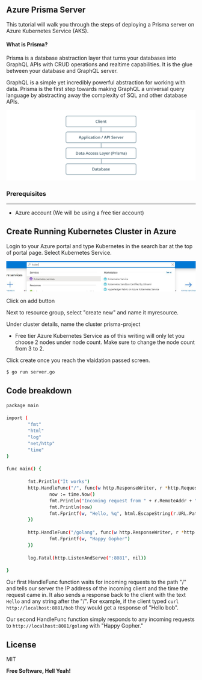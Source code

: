 Azure Prisma Server
----
This tutorial will walk you through the steps of deploying a Prisma server on Azure Kubernetes Service (AKS).  

#### What is Prisma?
Prisma is a database abstraction layer that turns your databases into GraphQL APIs with CRUD operations and realtime capabilities. It is the glue between your database and GraphQL server.

GraphQL is a simple yet incredibly powerful abstraction for working with data. Prisma is the first step towards making GraphQL a universal query language by abstracting away the complexity of SQL and other database APIs.

<img src="images/Prisma_diagram.png" >




### Prerequisites 

-----

* Azure account (We will be using a free tier account)

## Create Running Kubernetes Cluster in Azure

Login to your Azure portal and type Kubernetes in the search bar at the top of portal page. Select Kubernetes Service.

<img src="images/Portal_Search_Kubernetes.JPG" >


Click on add button

Next to resource group, select "create new" and name it myresource.

Under cluster details, name the cluster prisma-project

* Free tier Azure Kubernetes Service as of this writing will only let you choose 2 nodes under node count. Make sure to change the node count from 3 to 2. 

Click create once you reach the vlaidation passed screen. 




```sh
$ go run server.go
```

## Code breakdown

```sh
package main

import (
        "fmt"
        "html"
        "log"
        "net/http"
        "time"
)

func main() {

        fmt.Println("It works")
        http.HandleFunc("/", func(w http.ResponseWriter, r *http.Request) {
                now := time.Now()
                fmt.Println("Incoming request from " + r.RemoteAddr + " at ")
                fmt.Println(now)
                fmt.Fprintf(w, "Hello, %q", html.EscapeString(r.URL.Path))
        })

        http.HandleFunc("/golang", func(w http.ResponseWriter, r *http.Request) {
                fmt.Fprintf(w, "Happy Gopher")
        })

        log.Fatal(http.ListenAndServe(":8081", nil))

}
```

Our first HandleFunc function waits for incoming requests to the path "/" and tells our server the IP address of the incoming client and the time the request came in. It also sends a response back to the client with the text `Hello` and any string after the "/". For example, if the client typed `curl http://localhost:8081/bob` they would get a response of "Hello bob".

Our second HandleFunc function simply responds to any incoming requests to `http://localhost:8081/golang` with "Happy Gopher."





License
----

MIT


**Free Software, Hell Yeah!**
